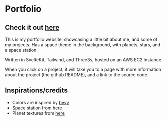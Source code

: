 # Portfolio

## Check it out [here](https://www.jamesalin.com)

This is my portfolio website, showcasing a little bit about me, and some of my projects. Has a space theme in the background, with planets, stars, and a space station.

Written in SvelteKit, Tailwind, and Three3s, hosted on an AWS EC2 instance.

When you click on a project, it will take you to a page with more information about the project (the github README), and a link to the source code.

## Inspirations/credits

- Colors are inspired by [bevy](https://bevyengine.org/)
- Space station from [here](https://sketchfab.com/3d-models/space-station-v-2001-a-space-odyssey-cc2f60147e3b407d833685cb2349708a)
- Planet textures from [here](https://www.solarsystemscope.com/textures/)
